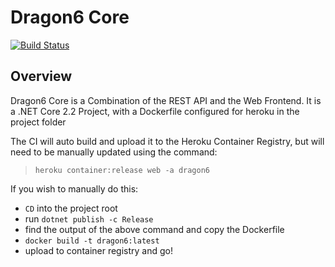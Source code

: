 # Dragon6 Core

[![Build Status](https://build.git.dragonfruit.ml/api/badges/Dragon6/Core/status.svg)](https://build.git.dragonfruit.ml/Dragon6/Core)

## Overview

Dragon6 Core is a Combination of the REST API and the Web Frontend.
It is a .NET Core 2.2 Project, with a Dockerfile configured for heroku in the project folder

The CI will auto build and upload it to the Heroku Container Registry, but will need to be manually updated using the command:

> `heroku container:release web -a dragon6`

If you wish to manually do this:
- `CD` into the project root
- run `dotnet publish -c Release`
- find the output of the above command and copy the Dockerfile
- `docker build -t dragon6:latest`
- upload to container registry and go!